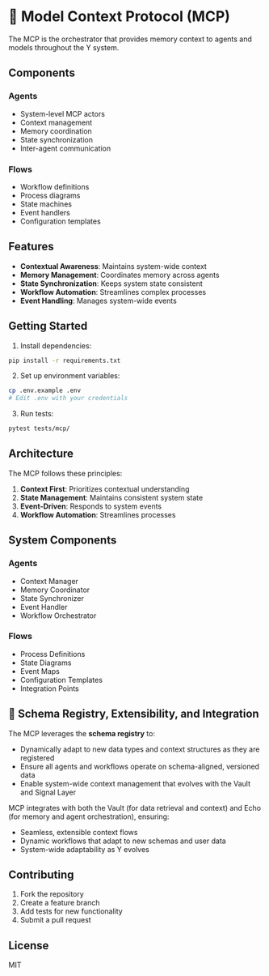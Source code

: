# 🧠 Model Context Protocol (MCP)

The MCP is the orchestrator that provides memory context to agents and models throughout the Y system.

## Components

### Agents
- System-level MCP actors
- Context management
- Memory coordination
- State synchronization
- Inter-agent communication

### Flows
- Workflow definitions
- Process diagrams
- State machines
- Event handlers
- Configuration templates

## Features

- **Contextual Awareness**: Maintains system-wide context
- **Memory Management**: Coordinates memory across agents
- **State Synchronization**: Keeps system state consistent
- **Workflow Automation**: Streamlines complex processes
- **Event Handling**: Manages system-wide events

## Getting Started

1. Install dependencies:
```bash
pip install -r requirements.txt
```

2. Set up environment variables:
```bash
cp .env.example .env
# Edit .env with your credentials
```

3. Run tests:
```bash
pytest tests/mcp/
```

## Architecture

The MCP follows these principles:
1. **Context First**: Prioritizes contextual understanding
2. **State Management**: Maintains consistent system state
3. **Event-Driven**: Responds to system events
4. **Workflow Automation**: Streamlines processes

## System Components

### Agents
- Context Manager
- Memory Coordinator
- State Synchronizer
- Event Handler
- Workflow Orchestrator

### Flows
- Process Definitions
- State Diagrams
- Event Maps
- Configuration Templates
- Integration Points

## 🧩 Schema Registry, Extensibility, and Integration

The MCP leverages the **schema registry** to:
- Dynamically adapt to new data types and context structures as they are registered
- Ensure all agents and workflows operate on schema-aligned, versioned data
- Enable system-wide context management that evolves with the Vault and Signal Layer

MCP integrates with both the Vault (for data retrieval and context) and Echo (for memory and agent orchestration), ensuring:
- Seamless, extensible context flows
- Dynamic workflows that adapt to new schemas and user data
- System-wide adaptability as Y evolves

## Contributing

1. Fork the repository
2. Create a feature branch
3. Add tests for new functionality
4. Submit a pull request

## License

MIT
